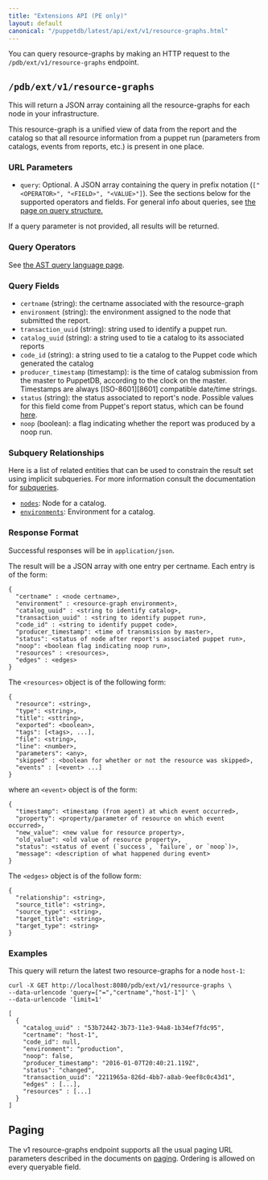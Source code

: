```yaml
---
title: "Extensions API (PE only)"
layout: default
canonical: "/puppetdb/latest/api/ext/v1/resource-graphs.html"
---
```


[paging]: ../../query/v4/paging.html
[query]: ../../query/v4/query.html
[subqueries]: ../../query/v4/ast.html#subquery-operators
[ast]: ../../query/v4/ast.html
[environments]: ../../query/v4/environments.html
[nodes]: ../../query/v4/nodes.html
[statuses]: {{puppet}}/format_report.html#puppettransactionreport

You can query resource-graphs by making an HTTP request to the
`/pdb/ext/v1/resource-graphs` endpoint.

## `/pdb/ext/v1/resource-graphs`

This will return a JSON array containing all the resource-graphs for each node
in your infrastructure.

This resource-graph is a unified view of data from the report and the catalog so
that all resource information from a puppet run (parameters from catalogs,
events from reports, etc.) is present in one place.

### URL Parameters

* `query`: Optional. A JSON array containing the query in prefix notation
  (`["<OPERATOR>", "<FIELD>", "<VALUE>"]`). See the sections below for the
  supported operators and fields. For general info about queries, see
  [the page on query structure.][query]

If a query parameter is not provided, all results will be returned.

### Query Operators

See [the AST query language page][ast].

### Query Fields

* `certname` (string): the certname associated with the resource-graph
* `environment` (string): the environment assigned to the node that submitted
  the report.
* `transaction_uuid` (string): string used to identify a puppet run.
* `catalog_uuid` (string): a string used to tie a catalog to its associated
  reports
* `code_id` (string): a string used to tie a catalog to the Puppet code which
  generated the catalog
* `producer_timestamp` (timestamp): is the time of catalog submission from the
  master to PuppetDB, according to the clock on the master. Timestamps are
  always [ISO-8601][8601] compatible date/time strings.
* `status` (string): the status associated to report's node. Possible values for
  this field come from Puppet's report status, which can be found
  [here][statuses].
* `noop` (boolean): a flag indicating whether the report was produced by a noop
  run.

### Subquery Relationships

Here is a list of related entities that can be used to constrain the result set
using implicit subqueries. For more information consult the documentation for
[subqueries][subqueries].

* [`nodes`][nodes]: Node for a catalog.
* [`environments`][environments]: Environment for a catalog.

### Response Format

Successful responses will be in `application/json`.

The result will be a JSON array with one entry per certname. Each entry is of
the form:

    {
      "certname" : <node certname>,
      "environment" : <resource-graph environment>,
      "catalog_uuid" : <string to identify catalog>,
      "transaction_uuid" : <string to identify puppet run>,
      "code_id" : <string to identify puppet code>,
      "producer_timestamp": <time of transmission by master>,
      "status": <status of node after report's associated puppet run>,
      "noop": <boolean flag indicating noop run>,
      "resources" : <resources>,
      "edges" : <edges>
    }

The `<resources>` object is of the following form:

    {
      "resource": <string>,
      "type": <string>,
      "title": <sttring>,
      "exported": <boolean>,
      "tags": [<tags>, ...],
      "file": <string>,
      "line": <number>,
      "parameters": <any>,
      "skipped" : <boolean for whether or not the resource was skipped>, 
      "events" : [<event> ...]
    }

where an `<event>` object is of the form:

    {
      "timestamp": <timestamp (from agent) at which event occurred>,
      "property": <property/parameter of resource on which event occurred>,
      "new_value": <new value for resource property>,
      "old_value": <old value of resource property>,
      "status": <status of event (`success`, `failure`, or `noop`)>,
      "message": <description of what happened during event>
    }

The `<edges>` object is of the follow form:

    {
      "relationship": <string>,
      "source_title": <string>,
      "source_type": <string>,
      "target_title": <string>,
      "target_type": <string>
    }

### Examples

This query will return the latest two resource-graphs for a node `host-1`:

    curl -X GET http://localhost:8080/pdb/ext/v1/resource-graphs \
    --data-urlencode 'query=["=","certname","host-1"]' \
    --data-urlencode 'limit=1' 

    [
      {
        "catalog_uuid" : "53b72442-3b73-11e3-94a8-1b34ef7fdc95",
        "certname": "host-1",
        "code_id": null,
        "environment": "production",
        "noop": false,
        "producer_timestamp": "2016-01-07T20:40:21.119Z",
        "status": "changed",
        "transaction_uuid": "2211965a-826d-4bb7-a8ab-9eef8c0c43d1",
        "edges" : [...],
        "resources" : [...]
      }
    ]

## Paging

The v1 resource-graphs endpoint supports all the usual paging URL parameters
described in the documents on [paging][paging]. Ordering is allowed on every
queryable field.
